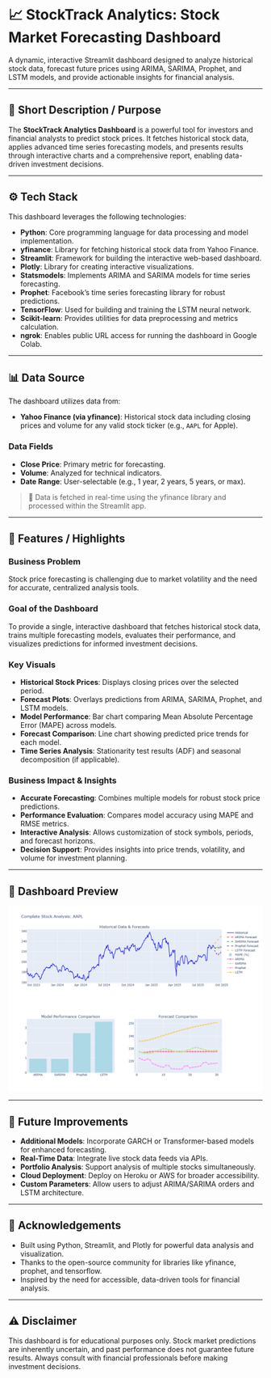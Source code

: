 # 📈 StockTrack Analytics: Stock Market Forecasting Dashboard

A dynamic, interactive Streamlit dashboard designed to analyze historical stock data, forecast future prices using ARIMA, SARIMA, Prophet, and LSTM models, and provide actionable insights for financial analysis.

---

## 🎯 Short Description / Purpose

The **StockTrack Analytics Dashboard** is a powerful tool for investors and financial analysts to predict stock prices. It fetches historical stock data, applies advanced time series forecasting models, and presents results through interactive charts and a comprehensive report, enabling data-driven investment decisions.

---

## ⚙️ Tech Stack

This dashboard leverages the following technologies:

- **Python**: Core programming language for data processing and model implementation.
- **yfinance**: Library for fetching historical stock data from Yahoo Finance.
- **Streamlit**: Framework for building the interactive web-based dashboard.
- **Plotly**: Library for creating interactive visualizations.
- **Statsmodels**: Implements ARIMA and SARIMA models for time series forecasting.
- **Prophet**: Facebook’s time series forecasting library for robust predictions.
- **TensorFlow**: Used for building and training the LSTM neural network.
- **Scikit-learn**: Provides utilities for data preprocessing and metrics calculation.
- **ngrok**: Enables public URL access for running the dashboard in Google Colab.

---

## 📊 Data Source

The dashboard utilizes data from:

- **Yahoo Finance (via yfinance)**: Historical stock data including closing prices and volume for any valid stock ticker (e.g., `AAPL` for Apple).

### Data Fields

- **Close Price**: Primary metric for forecasting.
- **Volume**: Analyzed for technical indicators.
- **Date Range**: User-selectable (e.g., 1 year, 2 years, 5 years, or max).

> 💾 Data is fetched in real-time using the yfinance library and processed within the Streamlit app.

---

## 🌟 Features / Highlights

### Business Problem

Stock price forecasting is challenging due to market volatility and the need for accurate, centralized analysis tools.

### Goal of the Dashboard

To provide a single, interactive dashboard that fetches historical stock data, trains multiple forecasting models, evaluates their performance, and visualizes predictions for informed investment decisions.

### Key Visuals

- **Historical Stock Prices**: Displays closing prices over the selected period.
- **Forecast Plots**: Overlays predictions from ARIMA, SARIMA, Prophet, and LSTM models.
- **Model Performance**: Bar chart comparing Mean Absolute Percentage Error (MAPE) across models.
- **Forecast Comparison**: Line chart showing predicted price trends for each model.
- **Time Series Analysis**: Stationarity test results (ADF) and seasonal decomposition (if applicable).

### Business Impact & Insights

- **Accurate Forecasting**: Combines multiple models for robust stock price predictions.
- **Performance Evaluation**: Compares model accuracy using MAPE and RMSE metrics.
- **Interactive Analysis**: Allows customization of stock symbols, periods, and forecast horizons.
- **Decision Support**: Provides insights into price trends, volatility, and volume for investment planning.

---

## 📸 Dashboard Preview

![StockTrack Analytics Dashboard Preview](newplot.png)



---

## 📌 Future Improvements

- **Additional Models**: Incorporate GARCH or Transformer-based models for enhanced forecasting.
- **Real-Time Data**: Integrate live stock data feeds via APIs.
- **Portfolio Analysis**: Support analysis of multiple stocks simultaneously.
- **Cloud Deployment**: Deploy on Heroku or AWS for broader accessibility.
- **Custom Parameters**: Allow users to adjust ARIMA/SARIMA orders and LSTM architecture.

---

## 🙌 Acknowledgements

- Built using Python, Streamlit, and Plotly for powerful data analysis and visualization.
- Thanks to the open-source community for libraries like yfinance, prophet, and tensorflow.
- Inspired by the need for accessible, data-driven tools for financial analysis.

---

## ⚠️ Disclaimer

This dashboard is for educational purposes only. Stock market predictions are inherently uncertain, and past performance does not guarantee future results. Always consult with financial professionals before making investment decisions.
